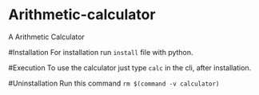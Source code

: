 # Arithmetic-calculator
A Arithmetic Calculator

#Installation
For installation run ```install``` file with python.

#Execution
To use the calculator just type ```calc``` in the cli, after installation.

#Uninstallation
Run this command ``` rm $(command -v calculator) ```

